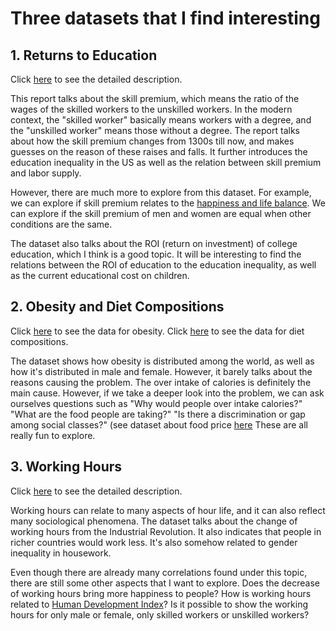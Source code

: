 # Three datasets that I find interesting

## 1. Returns to Education
Click [here](https://ourworldindata.org/returns-to-education) to see the detailed description.

This report talks about the skill premium, which means the ratio of the wages of the skilled workers to the unskilled workers.
In the modern context, the "skilled worker" basically means workers with a degree, and the "unskilled worker" means those without a degree. The report talks about how the skill premium changes from 1300s till now, and makes guesses on the reason of these raises and falls. It further introduces the education inequality in the US as well as the relation between skill premium and labor supply.

However, there are much more to explore from this dataset. For example, we can explore if skill premium relates to the [happiness and life balance](https://ourworldindata.org/happiness-and-life-satisfaction). We can explore if the skill premium of men and women are equal when other conditions are the same.

The dataset also talks about the ROI (return on investment) of college education, which I think is a good topic. It will be interesting to find the relations between the ROI of education to the education inequality, as well as the current educational cost on children.

## 2. Obesity and Diet Compositions
Click [here](https://ourworldindata.org/obesity) to see the data for obesity.
Click [here](https://ourworldindata.org/diet-compositions) to see the data for diet compositions.

The dataset shows how obesity is distributed among the world, as well as how it's distributed in male and female. However, it barely talks about the reasons causing the problem. The over intake of calories is definitely the main cause. However, if we take a deeper look into the problem, we can ask ourselves questions such as "Why would people over intake calories?" "What are the food people are taking?" "Is there a discrimination or gap among social classes?" (see dataset about food price [here](https://ourworldindata.org/food-prices]) These are all really fun to explore.

## 3. Working Hours
Click [here](https://ourworldindata.org/working-hours) to see the detailed description.

Working hours can relate to many aspects of hour life, and it can also reflect many sociological phenomena. The dataset talks about the change of working hours from the Industrial Revolution. It also indicates that people in richer countries would work less. It's also somehow related to gender inequality in housework.

Even though there are already many correlations found under this topic, there are still some other aspects that I want to explore. Does the decrease of working hours bring more happiness to people? How is working hours related to [Human Development Index](https://ourworldindata.org/human-development-index)? Is it possible to show the working hours for only male or female, only skilled workers or unskilled workers?
